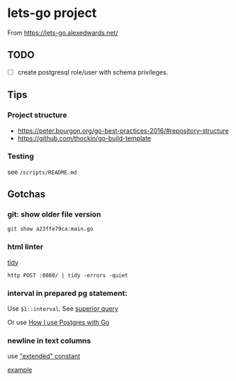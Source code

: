 # lets-go project

From https://lets-go.alexedwards.net/

## TODO

- [ ] create postgresql role/user with schema privileges.

## Tips

### Project structure

- https://peter.bourgon.org/go-best-practices-2016/#repository-structure
- https://github.com/thockin/go-build-template

### Testing

see `/scripts/README.md`

## Gotchas

### git: show older file version

`git show a23ffe79ca:main.go`

### html linter

[tidy](https://www.html-tidy.org/)

`http POST :8080/ | tidy -errors -quiet`

### interval in prepared pg statement:

Use `$1::interval`. See [superior query](https://dba.stackexchange.com/questions/208580/passing-value-of-datatype-interval-in-parametrized-query)

Or use [How I use Postgres with Go](https://jbrandhorst.com/post/postgres/)

### newline in text columns

use ["extended" constant](https://www.postgresql.org/docs/current/sql-syntax-lexical.html#SQL-SYNTAX-STRINGS-ESCAPE)

[example](https://jetrockets.pro/blog/p4awh4eomn-how-to-add-a-line-break-to-postgresql)
